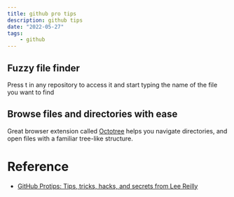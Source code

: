 ```yaml
---
title: github pro tips
description: github tips
date: "2022-05-27"
tags:
    - github
---
```


## Fuzzy file finder
Press t in any repository to access it and start typing the name of the file you want to find

## Browse files and directories with ease
Great browser extension called [Octotree](https://github.com/ovity/octotree) helps you navigate directories, and open files with a familiar tree-like structure.


# Reference
- [GitHub Protips: Tips, tricks, hacks, and secrets from Lee Reilly](https://github.blog/2020-04-09-github-protips-tips-tricks-hacks-and-secrets-from-lee-reilly/)